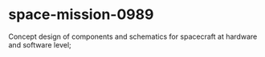 # space-mission-0989
Concept design of components and schematics for spacecraft at hardware and software level;
